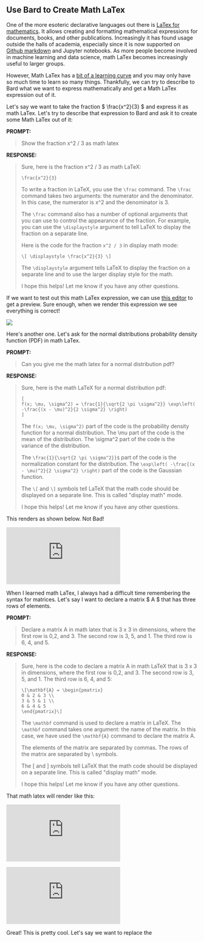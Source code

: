 ## Use Bard to Create Math LaTex 

One of the more esoteric declarative languages out there is [LaTex for mathematics](https://en.wikibooks.org/wiki/LaTeX/Mathematics). It allows creating and formatting mathematical expressions for documents, books, and other publications. Increasingly it has found usage outside the halls of academia, especially since it is now supported on [Github markdown](https://docs.github.com/en/get-started/writing-on-github/working-with-advanced-formatting/writing-mathematical-expressions) and Jupyter notebooks. As more people become involved in machine learning and data science, math LaTex becomes increasingly useful to larger groups. 

However, Math LaTex has a [bit of a learning curve](https://www.overleaf.com/learn/latex/Mathematical_expressions) and you may only have so much time to learn so many things. Thankfully, we can try to describe to Bard what we want to express mathematically and get a Math LaTex expression out of it. 

Let's say we want to take the fraction $ \frac{x^2}{3} $ and express it as math LaTex. Let's try to describe that expression to Bard and ask it to create some Math LaTex out of it: 

**PROMPT:**

> Show the fraction x^2 / 3 as math latex

**RESPONSE:**

> Sure, here is the fraction x^2 / 3 as math LaTeX:
>
> `\frac{x^2}{3}`
> 
>To write a fraction in LaTeX, you use the `\frac` command. The `\frac` command takes two arguments: the numerator and the denominator. In this case, the numerator is x^2 and the denominator is 3.
>
>The `\frac` command also has a number of optional arguments that you can use to control the appearance of the fraction. For example, you can use the `\displaystyle` argument to tell LaTeX to display the fraction on a separate line.
>
>Here is the code for the fraction `x^2 / 3` in display math mode:
>
> `\[ \displaystyle \frac{x^2}{3} \]`
>
>The `\displaystyle` argument tells LaTeX to display the fraction on a separate line and to use the larger display style for the math.
>
>I hope this helps! Let me know if you have any other questions.

If we want to test out this math LaTex expression, we can use [this editor](https://latexeditor.lagrida.com) to get a preview. Sure enough, when we render this expression we see everything is correct!

![]([https://latex.codecogs.com/gif.latex?%5Cbegin%7Bpmatrix%7D%200%20%26%202%20%26%203%20%5C%5C%203%20%26%20%5Cboldsymbol%7B%5Csigma%7D%20%26%201%20%5C%5C%206%20%26%20%5Cboldsymbol%7B%5Ctheta%7D%20%26%205%20%5Cend%7Bpmatrix%7D](https://latex.codecogs.com/gif.download?%5Cfrac%7Bx%5E2%7D%7B3%7D)https://latex.codecogs.com/gif.download?%5Cfrac%7Bx%5E2%7D%7B3%7D) 

Here's another one. Let's ask for the normal distributions probability density function (PDF) in math LaTex. 

**PROMPT:**
> Can you give me the math latex for a normal distribution pdf? 

**RESPONSE:**

>Sure, here is the math LaTeX for a normal distribution pdf:
>
>```
>[
>f(x; \mu, \sigma^2) = \frac{1}{\sqrt{2 \pi \sigma^2}} \exp\left( -\frac{(x - \mu)^2}{2 \sigma^2} \right)
>]
>```
>
>The `f(x; \mu, \sigma^2)` part of the code is the probability density function for a normal distribution. The \mu part of the code is the mean of the distribution. The \sigma^2 part of the code is the variance of the distribution.
>
>The `\frac{1}{\sqrt{2 \pi \sigma^2}}$` part of the code is the normalization constant for the distribution. The `\exp\left( -\frac{(x - \mu)^2}{2 \sigma^2} \right)` part of the code is the Gaussian function.
>
>The `\[` and `\]` symbols tell LaTeX that the math code should be displayed on a separate line. This is called "display math" mode.
>
>I hope this helps! Let me know if you have any other questions.

This renders as shown below. Not Bad! 

![](https://latex.codecogs.com/gif.latex?f%28x%3B%20%5Cmu%2C%20%5Csigma%5E2%29%20%3D%20%5Cfrac%7B1%7D%7B%5Csqrt%7B2%20%5Cpi%20%5Csigma%5E2%7D%7D%20%5Cexp%5Cleft%28%20-%5Cfrac%7B%28x%20-%20%5Cmu%29%5E2%7D%7B2%20%5Csigma%5E2%7D%20%5Cright%29)


When I learned math LaTex, I always had a difficult time remembering the syntax for matrices. Let's say I want to declare a matrix $ A $ that has three rows of elements. 

**PROMPT:**

>Declare a matrix A in math latex that is  3 x 3 in dimensions, where the first row is 0,2, and 3. The second row is 3, 5, and 1. The third row is 6, 4, and 5. 

**RESPONSE:**

>
>Sure, here is the code to declare a matrix A in math LaTeX that is 3 x 3 in dimensions, where the first row is 0,2, and 3. The second row is 3, 5, and 1. The third row is 6, 4, and 5:
>
>```
>\[\mathbf{A} = \begin{pmatrix}
>0 & 2 & 3 \\
>3 & 5 & 1 \\
>6 & 4 & 5
>\end{pmatrix}\]
>```
>
>The `\mathbf` command is used to declare a matrix in LaTeX. The `\mathbf` command takes one argument: the name of the matrix. In this case, we have used the `\mathbf{A}` command to declare the matrix A.
>
>The elements of the matrix are separated by commas. The rows of the matrix are separated by \\ symbols.
>
>The \[ and \] symbols tell LaTeX that the math code should be displayed on a separate line. This is called "display math" mode.
>
>I hope this helps! Let me know if you have any other questions.

That math latex will render like this: 

![](https://latex.codecogs.com/gif.latex?%5Cmathbf%7BA%7D%20%3D%20%5Cbegin%7Bpmatrix%7D%200%20%26%202%20%26%203%20%5C%5C%203%20%26%205%20%26%201%20%5C%5C%206%20%26%204%20%26%205%20%5Cend%7Bpmatrix%7D)

![](https://latex.codecogs.com/svg.latex?%5Cdpi%7B120%7D%20f%28x%3B%20%5Cmu%2C%20%5Csigma%5E2%29%20%3D%20%5Cfrac%7B1%7D%7B%5Csqrt%7B2%20%5Cpi%20%5Csigma%5E2%7D%7D%20%5Cexp%5Cleft%28%20-%5Cfrac%7B%28x%20-%20%5Cmu%29%5E2%7D%7B2%20%5Csigma%5E2%7D%20%5Cright%29)

Great! This is pretty cool. Let's say we want to replace the 
